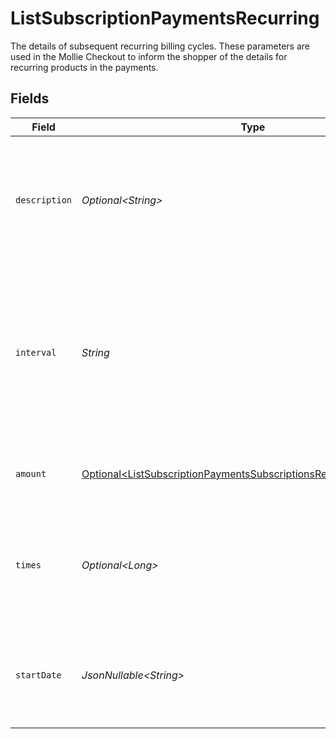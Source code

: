 # ListSubscriptionPaymentsRecurring

The details of subsequent recurring billing cycles. These parameters are used in the Mollie Checkout to inform the shopper of the details for recurring products in the payments.


## Fields

| Field                                                                                                                                                  | Type                                                                                                                                                   | Required                                                                                                                                               | Description                                                                                                                                            | Example                                                                                                                                                |
| ------------------------------------------------------------------------------------------------------------------------------------------------------ | ------------------------------------------------------------------------------------------------------------------------------------------------------ | ------------------------------------------------------------------------------------------------------------------------------------------------------ | ------------------------------------------------------------------------------------------------------------------------------------------------------ | ------------------------------------------------------------------------------------------------------------------------------------------------------ |
| `description`                                                                                                                                          | *Optional\<String>*                                                                                                                                    | :heavy_minus_sign:                                                                                                                                     | A description of the recurring item. If not present, the main description of the item will be used.                                                    | Gym subscription                                                                                                                                       |
| `interval`                                                                                                                                             | *String*                                                                                                                                               | :heavy_check_mark:                                                                                                                                     | Cadence unit of the recurring item. For example: `12 months`, `52 weeks` or `365 days`.<br/><br/>Possible values: `... months` `... weeks` `... days`  | 12 months                                                                                                                                              |
| `amount`                                                                                                                                               | [Optional\<ListSubscriptionPaymentsSubscriptionsResponse200Amount>](../../models/operations/ListSubscriptionPaymentsSubscriptionsResponse200Amount.md) | :heavy_minus_sign:                                                                                                                                     | Total amount and currency of the recurring item.                                                                                                       |                                                                                                                                                        |
| `times`                                                                                                                                                | *Optional\<Long>*                                                                                                                                      | :heavy_minus_sign:                                                                                                                                     | Total number of charges for the subscription to complete. Leave empty for ongoing subscription.                                                        | 1                                                                                                                                                      |
| `startDate`                                                                                                                                            | *JsonNullable\<String>*                                                                                                                                | :heavy_minus_sign:                                                                                                                                     | The start date of the subscription if it does not start right away (format `YYYY-MM-DD`)                                                               | 2024-12-12                                                                                                                                             |